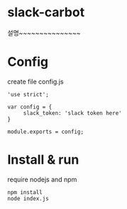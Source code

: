 # slack-carbot

설명~~~~~~~~~~~~~~~

# Config

create file config.js

```
'use strict';

var config = {
	 slack_token: 'slack token here'
}

module.exports = config;
```

# Install & run

require nodejs and npm

```
npm install
node index.js
```
